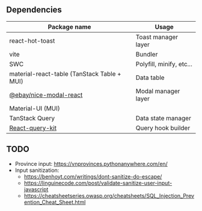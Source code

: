 ## Dependencies

| Package name                                                       | Usage                    |
| ------------------------------------------------------------------ | ------------------------ |
| react-hot-toast                                                    | Toast manager layer      |
| vite                                                               | Bundler                  |
| SWC                                                                | Polyfill, minify, etc... |
| material-react-table (TanStack Table + MUI)                        | Data table               |
| [@ebay/nice-modal-react](https://github.com/ebay/nice-modal-react) | Modal manager layer      |
| Material-UI (MUI)                                                  |                          |
| TanStack Query                                                     | Data state manager       |
| [React-query-kit](https://github.com/HuolalaTech/react-query-kit)  | Query hook builder       |

## TODO

- Province input: https://vnprovinces.pythonanywhere.com/en/
- Input sanitization:
  - https://benhoyt.com/writings/dont-sanitize-do-escape/
  - https://linguinecode.com/post/validate-sanitize-user-input-javascript
  - https://cheatsheetseries.owasp.org/cheatsheets/SQL_Injection_Prevention_Cheat_Sheet.html
